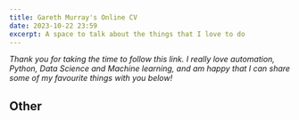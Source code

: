 ```yaml
---
title: Gareth Murray's Online CV
date: 2023-10-22 23:59
excerpt: A space to talk about the things that I love to do
---
```


<em class='text-g'>Thank you for taking the time to follow this link. I really love automation, Python, Data Science and Machine learning, and am happy that I can share some of my favourite things with you below!</em>





## Other








